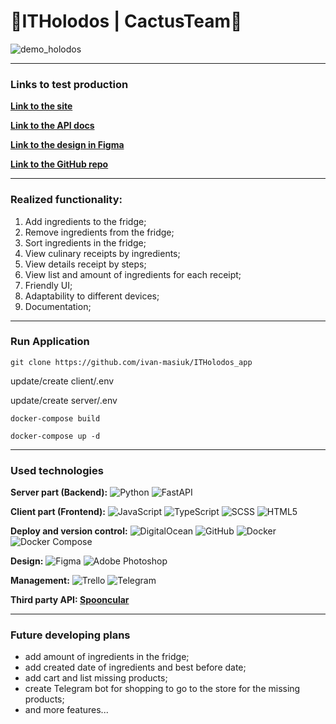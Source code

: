 # 🌵ITHolodos | CactusTeam🌵

![demo_holodos](https://user-images.githubusercontent.com/45178554/217117112-9e086bff-8024-4751-8d07-6aec46a812ac.gif)


---

### Links to test production

**[Link to the site](http://138.197.186.66/ "Link to the site")**

**[Link to the API docs](http://138.197.186.66:8001/docs/ "Link to the API docs")**

**[Link to the design in Figma](https://www.figma.com/file/m0XTcyfEfw6kj1qi2mbLCt/IT-Holodos-Design?node-id=42%3A5975&t=Oy7NVWEPj9xr9RZv-1 "Link to the design in Figma")**

**[Link to the GitHub repo](https://github.com/ivan-masiuk/ITHolodos_app/ "Link to the GitHub repo")**


---

### Realized functionality:

1. Add ingredients to the fridge;
2. Remove ingredients from the fridge;
3. Sort ingredients in the fridge;
4. View culinary receipts by ingredients;
5. View details receipt by steps;
6. View list and amount of ingredients for each receipt;
7. Friendly UI;
8. Adaptability to different devices;
9. Documentation;

---

### Run Application

`git clone https://github.com/ivan-masiuk/ITHolodos_app`

update/create client/.env

update/create server/.env 

`docker-compose build`

`docker-compose up -d`

---

### Used technologies 

**Server part (Backend):** ![Python](https://img.shields.io/badge/python-0174DF?style=for-the-badge&logo=python&logoColor=ffdd54) ![FastAPI](https://img.shields.io/badge/FastAPI-088A85?style=for-the-badge&logo=fastapi&logoColor=white)


**Client part (Frontend):** ![JavaScript](https://img.shields.io/badge/JavaScript-FFBF00?style=for-the-badge&logo=JavaScript&logoColor=black) ![TypeScript](https://img.shields.io/badge/TypeScript-0174DF?style=for-the-badge&logo=TypeScript&logoColor=black)  ![SCSS](https://img.shields.io/badge/SCSS-0174DF?style=for-the-badge&logo=scss&logoColor=black) ![HTML5](https://img.shields.io/badge/HTML5-FFBF64?style=for-the-badge&logo=HTML5&logoColor=black)

**Deploy and version control:** ![DigitalOcean](https://img.shields.io/badge/DigitalOcean-0080FF?style=for-the-badge&logo=DigitalOcean&logoColor=white) ![GitHub](https://img.shields.io/badge/github-585858?style=for-the-badge&logo=github&logoColor=white) ![Docker](https://img.shields.io/badge/Docker-0080FF?style=for-the-badge&logo=docker&logoColor=white) ![Docker Compose](https://img.shields.io/badge/DockerCompose-0080FF?style=for-the-badge&logo=docker-compose&logoColor=white)


**Design:** ![Figma](https://img.shields.io/badge/figma-%23F24E1E.svg?style=for-the-badge&logo=figma&logoColor=white) ![Adobe Photoshop](https://img.shields.io/badge/adobe%20Photoshop-%230489B1.svg?style=for-the-badge&logo=adobephotoshop&logoColor=white)


**Management:** ![Trello](https://img.shields.io/badge/Trello-0080FF?style=for-the-badge&logo=Trello&logoColor=white) ![Telegram](https://img.shields.io/badge/Telegram-2CA5E0?style=for-the-badge&logo=telegram&logoColor=white)

**Third party API:  [Spooncular](https://spoonacular.com/ "Spooncular")**

----

### Future developing plans

- add amount of ingredients in the fridge;
- add created date of ingredients and best before date;
- add cart and list missing products;
- create Telegram bot for shopping to go to the store for the missing products;
- and more features...
